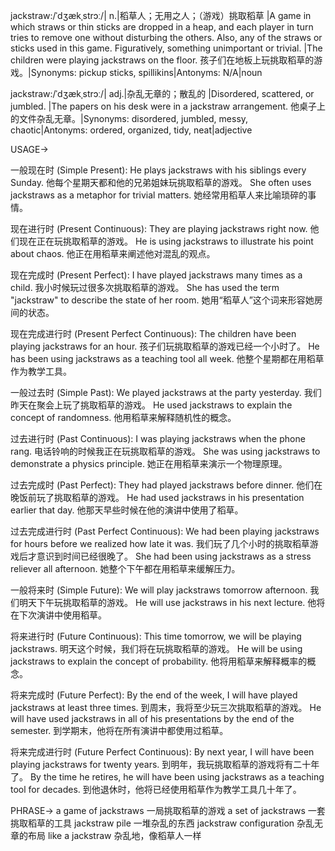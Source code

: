 jackstraw:/ˈdʒækˌstrɔː/| n.|稻草人；无用之人；（游戏）挑取稻草 |A game in which straws or thin sticks are dropped in a heap, and each player in turn tries to remove one without disturbing the others. Also, any of the straws or sticks used in this game.  Figuratively, something unimportant or trivial. |The children were playing jackstraws on the floor. 孩子们在地板上玩挑取稻草的游戏。|Synonyms: pickup sticks, spillikins|Antonyms: N/A|noun

jackstraw:/ˈdʒækˌstrɔː/| adj.|杂乱无章的；散乱的 |Disordered, scattered, or jumbled. |The papers on his desk were in a jackstraw arrangement. 他桌子上的文件杂乱无章。|Synonyms: disordered, jumbled, messy, chaotic|Antonyms: ordered, organized, tidy, neat|adjective


USAGE->

一般现在时 (Simple Present):
He plays jackstraws with his siblings every Sunday. 他每个星期天都和他的兄弟姐妹玩挑取稻草的游戏。
She often uses jackstraws as a metaphor for trivial matters. 她经常用稻草人来比喻琐碎的事情。

现在进行时 (Present Continuous):
They are playing jackstraws right now. 他们现在正在玩挑取稻草的游戏。
He is using jackstraws to illustrate his point about chaos. 他正在用稻草来阐述他对混乱的观点。

现在完成时 (Present Perfect):
I have played jackstraws many times as a child. 我小时候玩过很多次挑取稻草的游戏。
She has used the term "jackstraw" to describe the state of her room. 她用“稻草人”这个词来形容她房间的状态。

现在完成进行时 (Present Perfect Continuous):
The children have been playing jackstraws for an hour. 孩子们玩挑取稻草的游戏已经一个小时了。
He has been using jackstraws as a teaching tool all week. 他整个星期都在用稻草作为教学工具。

一般过去时 (Simple Past):
We played jackstraws at the party yesterday. 我们昨天在聚会上玩了挑取稻草的游戏。
He used jackstraws to explain the concept of randomness. 他用稻草来解释随机性的概念。

过去进行时 (Past Continuous):
I was playing jackstraws when the phone rang. 电话铃响的时候我正在玩挑取稻草的游戏。
She was using jackstraws to demonstrate a physics principle. 她正在用稻草来演示一个物理原理。

过去完成时 (Past Perfect):
They had played jackstraws before dinner. 他们在晚饭前玩了挑取稻草的游戏。
He had used jackstraws in his presentation earlier that day. 他那天早些时候在他的演讲中使用了稻草。

过去完成进行时 (Past Perfect Continuous):
We had been playing jackstraws for hours before we realized how late it was. 我们玩了几个小时的挑取稻草游戏后才意识到时间已经很晚了。
She had been using jackstraws as a stress reliever all afternoon. 她整个下午都在用稻草来缓解压力。

一般将来时 (Simple Future):
We will play jackstraws tomorrow afternoon. 我们明天下午玩挑取稻草的游戏。
He will use jackstraws in his next lecture. 他将在下次演讲中使用稻草。

将来进行时 (Future Continuous):
This time tomorrow, we will be playing jackstraws. 明天这个时候，我们将在玩挑取稻草的游戏。
He will be using jackstraws to explain the concept of probability. 他将用稻草来解释概率的概念。


将来完成时 (Future Perfect):
By the end of the week, I will have played jackstraws at least three times. 到周末，我将至少玩三次挑取稻草的游戏。
He will have used jackstraws in all of his presentations by the end of the semester. 到学期末，他将在所有演讲中都使用过稻草。


将来完成进行时 (Future Perfect Continuous):
By next year, I will have been playing jackstraws for twenty years. 到明年，我玩挑取稻草的游戏将有二十年了。
By the time he retires, he will have been using jackstraws as a teaching tool for decades. 到他退休时，他将已经使用稻草作为教学工具几十年了。


PHRASE->
a game of jackstraws 一局挑取稻草的游戏
a set of jackstraws 一套挑取稻草的工具
jackstraw pile 一堆杂乱的东西
jackstraw configuration 杂乱无章的布局
like a jackstraw 杂乱地，像稻草人一样
